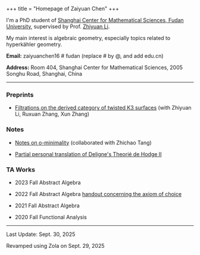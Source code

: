 +++
title = "Homepage of Zaiyuan Chen"
+++

I'm a PhD student of [Shanghai Center for Mathematical Sciences, Fudan University](https://scms.fudan.edu.cn/), supervised by Prof. [Zhiyuan Li](https://faculty.fudan.edu.cn/zhiyuanli/zh_CN/index.htm).

My main interest is algebraic geometry, especially topics related to hyperkähler geometry.

**Email:** zaiyuanchen16 # fudan (replace # by @, and add edu.cn)

**Address:** Room 404, Shanghai Center for Mathematical Sciences, 2005 Songhu Road, Shanghai, China

---

### Preprints

- [Filtrations on the derived category of twisted K3 surfaces](https://arxiv.org/abs/2402.13793) (with Zhiyuan Li, Ruxuan Zhang, Xun Zhang)

### Notes

- [Notes on o-minimality](https://github.com/Tang-Zhichao/o-minimality/releases/) (collaborated with Zhichao Tang)

- [Partial personal translation of Deligne's Theorié de Hodge II](/Notes/hodge_ii.pdf)

### TA Works

- 2023 Fall    Abstract Algebra

- 2022 Fall    Abstract Algebra    [handout concerning the axiom of choice](/Notes/axiom_of_choice.pdf)

- 2021 Fall    Abstract Algebra

- 2020 Fall    Functional Analysis

---
Last Update: Sept. 30, 2025

Revamped using Zola on Sept. 29, 2025
